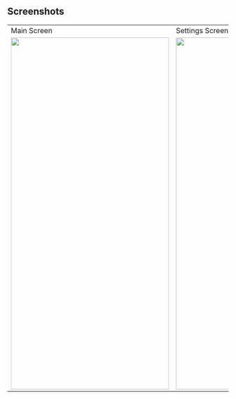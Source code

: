 ## Screenshots

<table>
  <tr>
    <td>Main Screen</td>
     <td>Settings Screen</td>
  </tr>
  <tr>
    <td><img src="https://user-images.githubusercontent.com/85778941/216870518-a448cb72-4d02-4dca-b36e-0c5b4cc7e4df.jpg" width="360" height="800"></td>
    <td><img src="https://user-images.githubusercontent.com/85778941/216870531-41c45e55-641d-4d8e-8c33-43ba99369979.jpg" width="360" height="800"></td>
  </tr>
 </table>
